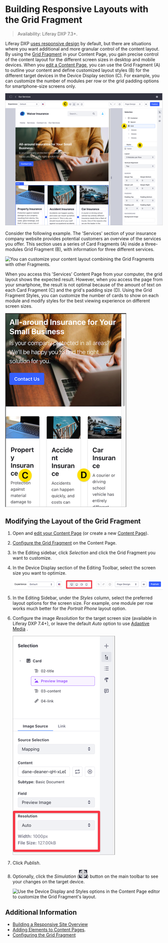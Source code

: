 # Building Responsive Layouts with the Grid Fragment

> Availability: Liferay DXP 7.3+.

Liferay DXP [uses responsive design](./building-a-responsive-site.md) by default, but there are situations where you want additional and more granular control of the content layout. By using the [Grid Fragment](../../creating-pages/building-and-managing-content-pages/configuring-elements-on-content-pages.md#configuring-the-grid-fragment) in your Content Page, you gain precise control of the content layout for the different screen sizes in desktop and mobile devices. When you [edit a Content Page](../../creating-pages/building-and-managing-content-pages/adding-elements-to-content-pages.md), you can use the Grid Fragment (A) to outline your content and define customized layout styles (B) for the different target devices in the Device Display section (C). For example, you can customize the number of modules per row or the grid padding options for smartphone-size screens only.

![Using the Grid Fragment you can customize the layout options for different screen sizes.](./building-responsive-layouts-with-the-grid-fragment/images/04.png)

Consider the following example. The 'Services' section of your insurance company website provides potential customers an overview of the services you offer. This section uses a series of Card Fragments (A) inside a three-modules Grid Fragment (B), with information for three different services. 

![You can customize your content layout combining the Grid Fragments with other Fragments.](./building-responsive-layouts-with-the-grid-fragment/images/01.png)

When you access this 'Services' Content Page from your computer, the grid layout shows the expected result. However, when you access the page from your smartphone, the result is not optimal because of the amount of text on each Card Fragment (C) and the grid's padding size (D). Using the Grid Fragment Styles, you can customize the number of cards to show on each module and modify styles for the best viewing experience on different screen sizes.

![The default grid layout style is not optimized for a smartphone-sized screen.](./building-responsive-layouts-with-the-grid-fragment/images/02.png)

## Modifying the Layout of the Grid Fragment

1. Open and [edit your Content Page](../../creating-pages/building-and-managing-content-pages/adding-elements-to-content-pages.md) (or create a new [Content Page](./../../creating-pages/adding-pages/adding-a-page-to-a-site.md)).
1. [Configure the Grid Fragment](../../creating-pages/building-and-managing-content-pages/configuring-elements-on-content-pages.md#configuring-the-grid-fragment) on the Content Page.
1. In the Editing sidebar, click *Selection* and click the Grid Fragment you want to customize.
1. In the Device Display section of the Editing Toolbar, select the screen size you want to optimize.

    ![Select the screen size you want to customize in the Device Display section.](./building-responsive-layouts-with-the-grid-fragment/images/06.png)

1. In the Editing Sidebar, under the *Styles* column, select the preferred layout options for the screen size. For example, one module per row works much better for the *Portrait Phone* layout option.
1. Configure the image *Resolution* for the target screen size (available in Liferay DXP 7.4+), or leave the default *Auto* option to use [Adaptive Media](../../../content-authoring-and-management/documents-and-media/publishing-and-sharing/serving-device-and-screen-optimized-media/how-adaptive-media-works.md) .

    ![Select the image resolution for the target screen size or leave the Auto option to use Adaptive Media.](./building-responsive-layouts-with-the-grid-fragment/images/05.png)

1. Click *Publish*.
1. Optionally, click the *Simulation* (![Simulation](../../../images/icon-simulation.png)) button on the main toolbar to see your changes on the target device.

    ![Use the Device Display and Styles options in the Content Page editor to customize the Grid Fragment's layout.](./building-responsive-layouts-with-the-grid-fragment/images/03.gif)

## Additional Information

- [Building a Responsive Site Overview](./building-a-responsive-site.md)
- [Adding Elements to Content Pages](../../creating-pages/building-and-managing-content-pages/adding-elements-to-content-pages.md).
- [Configuring the Grid Fragment](../../creating-pages/building-and-managing-content-pages/configuring-elements-on-content-pages.md#configuring-the-grid-fragment)
